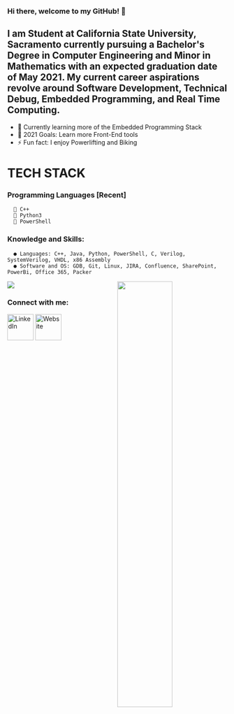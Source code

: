 ### Hi there, welcome to my GitHub! 👋

## I am Student at California State University, Sacramento currently pursuing a Bachelor's Degree in Computer Engineering and Minor in Mathematics with an expected graduation date of May 2021. My current career aspirations revolve around Software Development, Technical Debug, Embedded Programming, and Real Time Computing.


- 🌱 Currently learning more of the Embedded Programming Stack
- 🥅 2021 Goals: Learn more Front-End tools
- ⚡ Fun fact: I enjoy Powerlifting and Biking

# TECH STACK
  ### Programming Languages [Recent]
      🤖 C++
      🐍 Python3
      🦾 PowerShell
      
  ### Knowledge and Skills:
      ● Languages: C++, Java, Python, PowerShell, C, Verilog, SystemVerilog, VHDL, x86 Assembly
      ● Software and OS: GDB, Git, Linux, JIRA, Confluence, SharePoint, PowerBi, Office 365, Packer

<p align="left"><img width="50%" src="https://github-readme-stats.vercel.app/api?username=danielgonzalez3&show_icons=true&theme=monokai&count_private=true" <p align="right"><img src="https://github-readme-stats.vercel.app/api/top-langs/?username=danielgonzalez3&theme=merko&layout=compact&hide_langs_below=1" /></p>

### Connect with me:
<a href="https://www.linkedin.com/in/danielgonzalez19/" target="_blank"><img src="https://raw.githubusercontent.com/nakulbhati/nakulbhati/master/contain/in.png" alt="LinkedIn" width="60"></a>
<a href="http://athena.ecs.csus.edu/~gonzald/" target="_blank"><img src="https://raw.githubusercontent.com/nakulbhati/nakulbhati/master/contain/www.png" alt="Website" width="60"></a>


[linkedin]: https://www.linkedin.com/in/danielgonzalez19/
[website]: http://athena.ecs.csus.edu/~gonzald/
